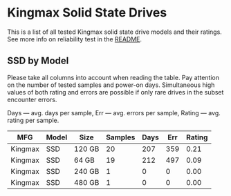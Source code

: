 Kingmax Solid State Drives
==========================

This is a list of all tested Kingmax solid state drive models and their ratings. See
more info on reliability test in the [README](https://github.com/linuxhw/SMART).

SSD by Model
------------

Please take all columns into account when reading the table. Pay attention on the
number of tested samples and power-on days. Simultaneous high values of both rating
and errors are possible if only rare drives in the subset encounter errors.

Days   — avg. days per sample,
Err    — avg. errors per sample,
Rating — avg. rating per sample.

| MFG       | Model              | Size   | Samples | Days  | Err   | Rating |
|-----------|--------------------|--------|---------|-------|-------|--------|
| Kingmax   | SSD                | 120 GB | 20      | 207   | 359   | 0.21   |
| Kingmax   | SSD                | 64 GB  | 19      | 212   | 497   | 0.09   |
| Kingmax   | SSD                | 240 GB | 1       | 0     | 0     | 0.00   |
| Kingmax   | SSD                | 480 GB | 1       | 0     | 0     | 0.00   |
